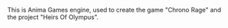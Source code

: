 This is Anima Games engine, used to create the game "Chrono Rage" and the project "Heirs Of Olympus".
